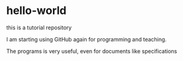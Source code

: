 # hello-world
this is a tutorial repository

I am starting using GitHub again for programming and teaching. 

The programs is very useful, even for documents like specifications

